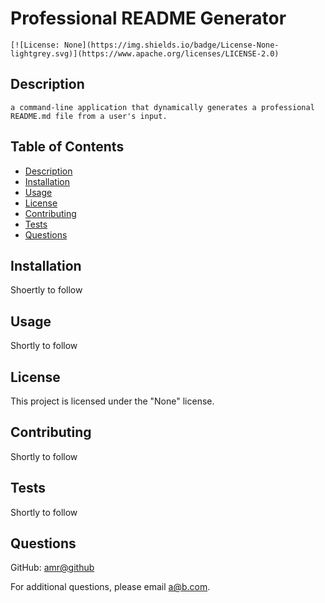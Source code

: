 # Professional README Generator
    
    [![License: None](https://img.shields.io/badge/License-None-lightgrey.svg)](https://www.apache.org/licenses/LICENSE-2.0)
    
  
## Description
    a command-line application that dynamically generates a professional README.md file from a user's input.

## Table of Contents
  - [Description](#description)
  - [Installation](#installation)
  - [Usage](#usage)
  - [License](#license)
  - [Contributing](#contributing)
  - [Tests](#tests)
  - [Questions](#questions)
  

## Installation
Shoertly to follow

## Usage
Shortly to follow

## License
This project is licensed under the "None" license.

## Contributing
Shortly to follow

## Tests
Shortly to follow

## Questions
GitHub: [amr@github](https://github.com/amr@github)

For additional questions, please email [a@b.com](mailto:a@b.com).
